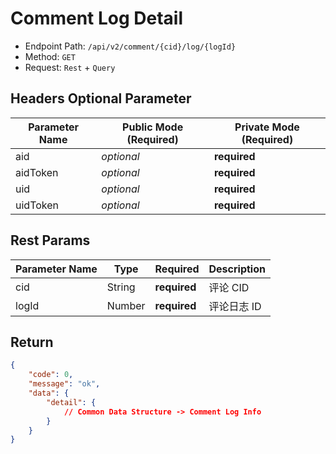 # Comment Log Detail

- Endpoint Path: `/api/v2/comment/{cid}/log/{logId}`
- Method: `GET`
- Request: `Rest` + `Query`

## Headers Optional Parameter

| Parameter Name | Public Mode (Required) | Private Mode (Required) |
| --- | --- | --- |
| aid | *optional* | **required** |
| aidToken | *optional* | **required** |
| uid | *optional* | **required** |
| uidToken | *optional* | **required** |

## Rest Params

| Parameter Name | Type | Required | Description |
| --- | --- | --- | --- |
| cid | String | **required** | 评论 CID |
| logId | Number | **required** | 评论日志 ID |

## Return

```json
{
    "code": 0,
    "message": "ok",
    "data": {
        "detail": {
            // Common Data Structure -> Comment Log Info
        }
    }
}
```
